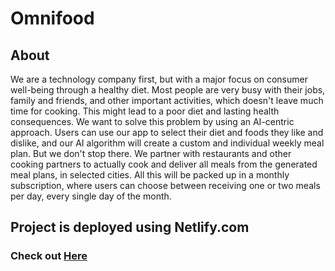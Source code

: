 # Omnifood 
## About
We are a technology company first, but with a major focus on consumer 
well-being through a healthy diet. Most people are very busy with their jobs,
family and friends, and other important activities, which doesn't leave much time for cooking. 
This might lead to a poor diet and lasting health consequences. 
We want to solve this problem by using an AI-centric approach. 
Users can use our app to select their diet and foods they like and dislike, 
and our AI algorithm will create a custom and individual weekly meal plan. 
But we don't stop there. We partner with restaurants and other cooking partners 
to actually cook and deliver all meals from the generated meal plans, in selected cities.
All this will be packed up in a monthly subscription, 
where users can choose between receiving one or two meals per day, every single day of the month.

## Project is deployed using Netlify.com
### Check out [Here](omnifood-nathannguyen.netlify.app)
